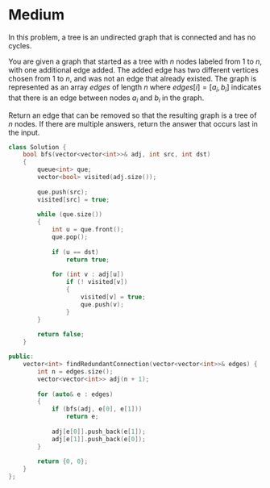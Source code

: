# Medium

In this problem, a tree is an undirected graph that is connected and has no cycles.

You are given a graph that started as a tree with $n$ nodes labeled from $1$ to $n$, with one additional edge added. The added edge has two different vertices chosen from $1$ to $n$, and was not an edge that already existed. The graph is represented as an array $edges$ of length $n$ where $edges[i] = [a_i, b_i]$ indicates that there is an edge between nodes $a_i$ and $b_i$ in the graph.

Return an edge that can be removed so that the resulting graph is a tree of $n$ nodes. If there are multiple answers, return the answer that occurs last in the input.

```cpp
class Solution {
    bool bfs(vector<vector<int>>& adj, int src, int dst)
    {
        queue<int> que;
        vector<bool> visited(adj.size());
        
        que.push(src);
        visited[src] = true;
        
        while (que.size())
        {
            int u = que.front();
            que.pop();
            
            if (u == dst)
                return true;
            
            for (int v : adj[u])
                if (! visited[v])
                {
                    visited[v] = true;
                    que.push(v);
                }
        }
        
        return false;
    }

public:
    vector<int> findRedundantConnection(vector<vector<int>>& edges) {
        int n = edges.size();
        vector<vector<int>> adj(n + 1);
        
        for (auto& e : edges)
        {
            if (bfs(adj, e[0], e[1]))
                return e;
            
            adj[e[0]].push_back(e[1]);
            adj[e[1]].push_back(e[0]);
        }
        
        return {0, 0};
    }
};
```
